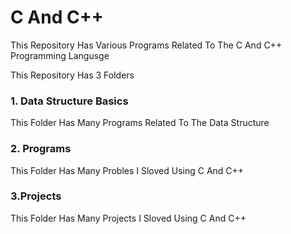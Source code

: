 <h1>C And C++</h1>
<p>This Repository Has Various Programs Related To The C And C++ Programming Langusge</p>
<p>This Repository Has 3 Folders</p>

<h3>1. Data Structure Basics</h3>
<p>This Folder Has Many Programs Related To The Data Structure</p>

<h3>2. Programs</h3>
<p>This Folder Has Many Probles I Sloved Using C And C++</p>

<h3>3.Projects</h3>
<p>This Folder Has Many Projects I Sloved Using C And C++</p>


